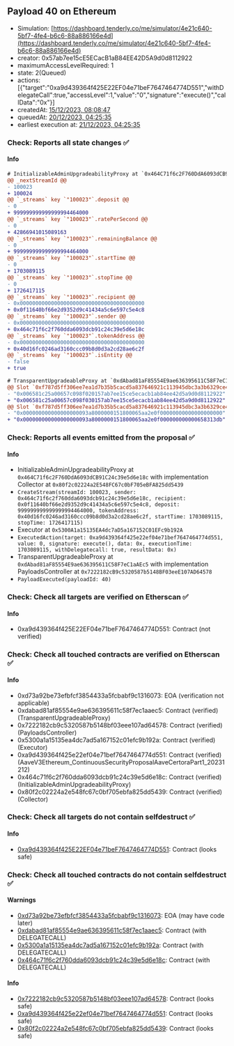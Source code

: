 ## Payload 40 on Ethereum

- Simulation: [https://dashboard.tenderly.co/me/simulator/4e21c640-5bf7-4fe4-b6c6-88a886166e4d](https://dashboard.tenderly.co/me/simulator/4e21c640-5bf7-4fe4-b6c6-88a886166e4d)
- creator: 0x57ab7ee15cE5ECacB1aB84EE42D5A9d0d8112922
- maximumAccessLevelRequired: 1
- state: 2(Queued)
- actions: [{"target":"0xa9d439364f425E22EF04e71beF7647464774D551","withDelegateCall":true,"accessLevel":1,"value":"0","signature":"execute()","callData":"0x"}]
- createdAt: [15/12/2023, 08:08:47](https://etherscan.io/tx/0x10a4b85a24dfe03e5803042e5c4bc5686dad35576a9f2c0ef2e96255ac71f2d9)
- queuedAt: [20/12/2023, 04:25:35](https://etherscan.io/tx/0x75ffb25982dd8af174d4ca4c4a43f19ca0e425b9e6b68fb653063fb6e45b4fed)
- earliest execution at: [21/12/2023, 04:25:35](https://www.epochconverter.com/countdown?q=1703132735)

### Check: Reports all state changes :white_check_mark:

#### Info


```diff
# InitializableAdminUpgradeabilityProxy at `0x464C71f6c2F760DdA6093dCB91C24c39e5d6e18c` with implementation Collector at `0x80f2c02224a2E548FC67c0bF705eBFA825dd5439`
@@ _nextStreamId @@
- 100023
+ 100024
@@ `_streams` key `"100023"`.deposit @@
- 0
+ 999999999999999994464000
@@ `_streams` key `"100023"`.ratePerSecond @@
- 0
+ 42866941015089163
@@ `_streams` key `"100023"`.remainingBalance @@
- 0
+ 999999999999999994464000
@@ `_streams` key `"100023"`.startTime @@
- 0
+ 1703089115
@@ `_streams` key `"100023"`.stopTime @@
- 0
+ 1726417115
@@ `_streams` key `"100023"`.recipient @@
- 0x0000000000000000000000000000000000000000
+ 0x0f11640bf66e2d9352d9c41434a5c6e597c5e4c8
@@ `_streams` key `"100023"`.sender @@
- 0x0000000000000000000000000000000000000000
+ 0x464c71f6c2f760dda6093dcb91c24c39e5d6e18c
@@ `_streams` key `"100023"`.tokenAddress @@
- 0x0000000000000000000000000000000000000000
+ 0x40d16fc0246ad3160ccc09b8d0d3a2cd28ae6c2f
@@ `_streams` key `"100023"`.isEntity @@
- false
+ true

```

```diff
# TransparentUpgradeableProxy at `0xdAbad81aF85554E9ae636395611C58F7eC1aAEc5` with implementation PayloadsController at `0x7222182cB9c5320587b5148BF03eeE107AD64578`
@@ Slot `0xf787d5ff306ee7ea1d7b35b5cacd5a837646921c113945dbc3a3b6329ce40033` @@
- "0x006581c25a00657c098f020157ab7ee15ce5ecacb1ab84ee42d5a9d0d8112922"
+ "0x006581c25a00657c098f030157ab7ee15ce5ecacb1ab84ee42d5a9d0d8112922"
@@ Slot `0xf787d5ff306ee7ea1d7b35b5cacd5a837646921c113945dbc3a3b6329ce40034` @@
- "0x000000000000000000093a8000000151800065aa2e0f00000000000000000000"
+ "0x000000000000000000093a8000000151800065aa2e0f000000000000658313db"
```


### Check: Reports all events emitted from the proposal :white_check_mark:

#### Info

- InitializableAdminUpgradeabilityProxy at `0x464C71f6c2F760DdA6093dCB91C24c39e5d6e18c` with implementation Collector at `0x80f2c02224a2E548FC67c0bF705eBFA825dd5439`
- `CreateStream(streamId: 100023, sender: 0x464c71f6c2f760dda6093dcb91c24c39e5d6e18c, recipient: 0x0f11640bf66e2d9352d9c41434a5c6e597c5e4c8, deposit: 999999999999999994464000, tokenAddress: 0x40d16fc0246ad3160ccc09b8d0d3a2cd28ae6c2f, startTime: 1703089115, stopTime: 1726417115)`
- Executor at `0x5300A1a15135EA4dc7aD5a167152C01EFc9b192A`
- `ExecutedAction(target: 0xa9d439364f425e22ef04e71bef7647464774d551, value: 0, signature: execute(), data: 0x, executionTime: 1703089115, withDelegatecall: true, resultData: 0x)`
- TransparentUpgradeableProxy at `0xdAbad81aF85554E9ae636395611C58F7eC1aAEc5` with implementation PayloadsController at `0x7222182cB9c5320587b5148BF03eeE107AD64578`
- `PayloadExecuted(payloadId: 40)`

### Check: Check all targets are verified on Etherscan :white_check_mark:

#### Info

- 0xa9d439364f425E22EF04e71beF7647464774D551: Contract (not verified)

### Check: Check all touched contracts are verified on Etherscan :white_check_mark:

#### Info

- 0xd73a92be73efbfcf3854433a5fcbabf9c1316073: EOA (verification not applicable)
- 0xdabad81af85554e9ae636395611c58f7ec1aaec5: Contract (verified) (TransparentUpgradeableProxy)
- 0x7222182cb9c5320587b5148bf03eee107ad64578: Contract (verified) (PayloadsController)
- 0x5300a1a15135ea4dc7ad5a167152c01efc9b192a: Contract (verified) (Executor)
- 0xa9d439364f425e22ef04e71bef7647464774d551: Contract (verified) (AaveV3Ethereum_ContinuousSecurityProposalAaveCertoraPart1_20231212)
- 0x464c71f6c2f760dda6093dcb91c24c39e5d6e18c: Contract (verified) (InitializableAdminUpgradeabilityProxy)
- 0x80f2c02224a2e548fc67c0bf705ebfa825dd5439: Contract (verified) (Collector)

### Check: Check all targets do not contain selfdestruct :white_check_mark:

#### Info

- [0xa9d439364f425E22EF04e71beF7647464774D551](https://etherscan.io/address/0xa9d439364f425E22EF04e71beF7647464774D551): Contract (looks safe)

### Check: Check all touched contracts do not contain selfdestruct :white_check_mark:

#### Warnings

- [0xd73a92be73efbfcf3854433a5fcbabf9c1316073](https://etherscan.io/address/0xd73a92be73efbfcf3854433a5fcbabf9c1316073): EOA (may have code later)
- [0xdabad81af85554e9ae636395611c58f7ec1aaec5](https://etherscan.io/address/0xdabad81af85554e9ae636395611c58f7ec1aaec5): Contract (with DELEGATECALL)
- [0x5300a1a15135ea4dc7ad5a167152c01efc9b192a](https://etherscan.io/address/0x5300a1a15135ea4dc7ad5a167152c01efc9b192a): Contract (with DELEGATECALL)
- [0x464c71f6c2f760dda6093dcb91c24c39e5d6e18c](https://etherscan.io/address/0x464c71f6c2f760dda6093dcb91c24c39e5d6e18c): Contract (with DELEGATECALL)

#### Info

- [0x7222182cb9c5320587b5148bf03eee107ad64578](https://etherscan.io/address/0x7222182cb9c5320587b5148bf03eee107ad64578): Contract (looks safe)
- [0xa9d439364f425e22ef04e71bef7647464774d551](https://etherscan.io/address/0xa9d439364f425e22ef04e71bef7647464774d551): Contract (looks safe)
- [0x80f2c02224a2e548fc67c0bf705ebfa825dd5439](https://etherscan.io/address/0x80f2c02224a2e548fc67c0bf705ebfa825dd5439): Contract (looks safe)

